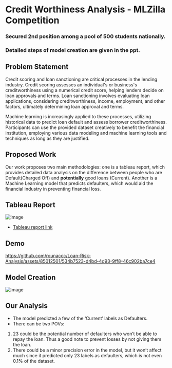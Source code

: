 # Credit Worthiness Analysis - MLZilla Competition
### Secured 2nd position among a pool of 500 students nationally.
### Detailed steps of model creation are given in the ppt.

## Problem Statement

Credit scoring and loan sanctioning are critical processes in the lending industry. Credit scoring assesses an individual's or business's creditworthiness using a numerical credit score, helping lenders decide on loan approvals and terms. Loan sanctioning involves evaluating loan applications, considering creditworthiness, income, employment, and other factors, ultimately determining loan approval and terms.

Machine learning is increasingly applied to these processes, utilizing historical data to predict loan default and assess borrower creditworthiness. Participants can use the provided dataset creatively to benefit the financial institution, employing various data modeling and machine learning tools and techniques as long as they are justified.

## Proposed Work
Our work proposes two main methodologies: one is a tableau report, which provides detailed data analysis on the difference between people who are Default(Charged Off) and **potentially** good loans (Current). Another is a Machine Learning model that predicts defaulters, which would aid the financial industry in preventing financial loss.

## Tableau Report
![image](https://github.com/rounaccc/Loan-Risk-Analysis/assets/85012501/3569f40f-6d55-41d1-a3f1-9ca7b8127707)

- [Tableau report link](https://public.tableau.com/app/profile/hetvigandhi/viz/LoanRiskAnalysis_16745696721300/LoanRiskAnalysis)

## Demo


https://github.com/rounaccc/Loan-Risk-Analysis/assets/85012501/534b7523-d4bd-4d93-9ff8-46c902ba7ce4



## Model Creation
![image](https://github.com/rounaccc/Loan-Risk-Analysis/assets/85012501/1af6925b-f9ea-48ce-84c8-cf4483e2c5b8)

## Our Analysis
- The model predicted a few of the ‘Current’ labels as Defaulters.
- There can be two POVs:
1. 23 could be the potential number of defaulters who won’t be able to repay the loan. Thus a good note to prevent losses by not giving them the loan.
2. There could be a minor precision error in the model, but it won’t affect much since it predicted only 23 labels as defaulters, which is not even 0.1% of the dataset.





